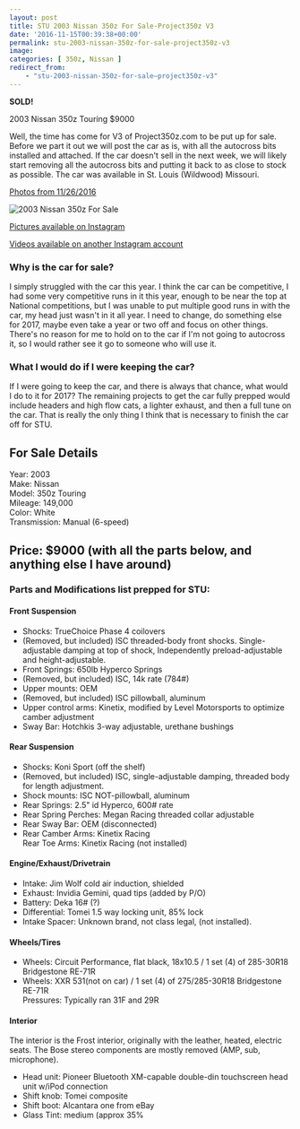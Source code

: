 ```yaml
---
layout: post
title: STU 2003 Nissan 350z For Sale-Project350z V3
date: '2016-11-15T00:39:38+00:00'
permalink: stu-2003-nissan-350z-for-sale-project350z-v3
image:
categories: [ 350z, Nissan ]
redirect_from: 
    - "stu-2003-nissan-350z-for-sale–project350z-v3"
---
```

**SOLD!**

2003 Nissan 350z Touring $9000

Well, the time has come for V3 of Project350z.com to be put up for sale. Before we part it out we will post the car as is, with all the autocross bits installed and attached. If the car doesn't sell in the next week, we will likely start removing all the autocross bits and putting it back to as close to stock as possible. The car was available in St. Louis (Wildwood) Missouri.

[Photos from 11/26/2016](https://www.flickr.com/photos/chammond/albums/72157673098323004)

![2003 Nissan 350z For Sale](https://c8.staticflickr.com/6/5716/30452905343_9bf09aa672.jpg)

[Pictures available on Instagram](https://www.instagram.com/project350z/)

[Videos available on another Instagram account](https://www.instagram.com/jd1cameramount/)

### Why is the car for sale?

I simply struggled with the car this year. I think the car can be competitive, I had some very competitive runs in it this year, enough to be near the top at National competitions, but I was unable to put multiple good runs in with the car, my head just wasn't in it all year. I need to change, do something else for 2017, maybe even take a year or two off and focus on other things. There's no reason for me to hold on to the car if I'm not going to autocross it, so I would rather see it go to someone who will use it.

### What I would do if I were keeping the car?

If I were going to keep the car, and there is always that chance, what would I do to it for 2017? The remaining projects to get the car fully prepped would include headers and high flow cats, a lighter exhaust, and then a full tune on the car. That is really the only thing I think that is necessary to finish the car off for STU.

## For Sale Details

Year: 2003  
Make: Nissan  
Model: 350z Touring  
Mileage: 149,000  
Color: White  
Transmission: Manual (6-speed)

## Price: $9000 (with all the parts below, and anything else I have around)

### Parts and Modifications list prepped for STU:

#### Front Suspension

- Shocks: TrueChoice Phase 4 coilovers
- (Removed, but included) ISC threaded-body front shocks. Single-adjustable damping at top of shock, Independently preload-adjustable and height-adjustable.
- Front Springs: 650lb Hyperco Springs
- (Removed, but included) ISC, 14k rate (784#)
- Upper mounts: OEM
- (Removed, but included) ISC pillowball, aluminum
- Upper control arms: Kinetix, modified by Level Motorsports to optimize camber adjustment
- Sway Bar: Hotchkis 3-way adjustable, urethane bushings

#### Rear Suspension

- Shocks: Koni Sport (off the shelf)
- (Removed, but included) ISC, single-adjustable damping, threaded body for length adjustment.
- Shock mounts: ISC NOT-pillowball, aluminum
- Rear Springs: 2.5" id Hyperco, 600# rate
- Rear Spring Perches: Megan Racing threaded collar adjustable
- Rear Sway Bar: OEM (disconnected)
- Rear Camber Arms: Kinetix Racing  
Rear Toe Arms: Kinetix Racing (not installed)

#### Engine/Exhaust/Drivetrain

- Intake: Jim Wolf cold air induction, shielded
- Exhaust: Invidia Gemini, quad tips (added by P/O)
- Battery: Deka 16# (?)
- Differential: Tomei 1.5 way locking unit, 85% lock
- Intake Spacer: Unknown brand, not class legal, (not installed).

#### Wheels/Tires

- Wheels: Circuit Performance, flat black, 18x10.5 / 1 set (4) of 285-30R18 Bridgestone RE-71R
- Wheels: XXR 531(not on car) / 1 set (4) of 275/285-30R18 Bridgestone RE-71R  
Pressures: Typically ran 31F and 29R

#### Interior

The interior is the Frost interior, originally with the leather, heated, electric seats. The Bose stereo components are mostly removed (AMP, sub, microphone).

- Head unit: Pioneer Bluetooth XM-capable double-din touchscreen head unit w/iPod connection
- Shift knob: Tomei composite
- Shift boot: Alcantara one from eBay
- Glass Tint: medium (approx 35%
